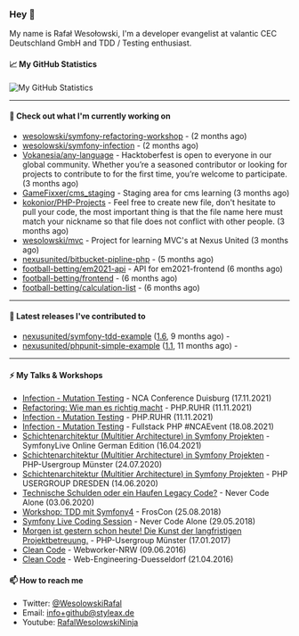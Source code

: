 ### Hey 👋

My name is Rafał Wesołowski, I'm a developer evangelist at valantic CEC Deutschland GmbH and TDD / Testing enthusiast.

#### 📈 My GitHub Statistics

![My GitHub Statistics](https://github-readme-stats.vercel.app/api?username=wesolowski&show_icons=true&count_private=true&hide_title=true)

---

#### 👷 Check out what I'm currently working on

- [wesolowski/symfony-refactoring-workshop](https://github.com/wesolowski/symfony-refactoring-workshop) -  (2 months ago)
- [wesolowski/symfony-infection](https://github.com/wesolowski/symfony-infection) -  (2 months ago)
- [Vokanesia/any-language](https://github.com/Vokanesia/any-language) - Hacktoberfest is open to everyone in our global community. Whether you’re a seasoned contributor or looking for projects to contribute to for the first time, you’re welcome to participate. (3 months ago)
- [GameFixxer/cms_staging](https://github.com/GameFixxer/cms_staging) - Staging area for cms learning (3 months ago)
- [kokonior/PHP-Projects](https://github.com/kokonior/PHP-Projects) - Feel free to create new file, don&#39;t hesitate to pull your code, the most important thing is that the file name here must match your nickname so that file does not conflict with other people. (3 months ago)
- [wesolowski/mvc](https://github.com/wesolowski/mvc) - Project for learning MVC&#39;s at Nexus United (3 months ago)
- [nexusunited/bitbucket-pipline-php](https://github.com/nexusunited/bitbucket-pipline-php) -  (5 months ago)
- [football-betting/em2021-api](https://github.com/football-betting/em2021-api) - API for em2021-frontend  (6 months ago)
- [football-betting/frontend](https://github.com/football-betting/frontend) -  (6 months ago)
- [football-betting/calculation-list](https://github.com/football-betting/calculation-list) -  (6 months ago)

---

#### 🔭 Latest releases I've contributed to

- [nexusunited/symfony-tdd-example](https://github.com/nexusunited/symfony-tdd-example) ([1.6](https://github.com/nexusunited/symfony-tdd-example/releases/tag/1.6), 9 months ago) - 
- [nexusunited/phpunit-simple-example](https://github.com/nexusunited/phpunit-simple-example) ([1.1](https://github.com/nexusunited/phpunit-simple-example/releases/tag/1.1), 11 months ago) - 

---

#### ⚡ My Talks & Workshops

- [Infection - Mutation Testing](https://nevercodealone.de/de/nca-conference-duisburg) - NCA Conference Duisburg (17.11.2021)
- [Refactoring: Wie man es richtig macht](https://talk.bits.ruhr/event/16/schedule/18/34) - PHP.RUHR (11.11.2021)
- [Infection - Mutation Testing](https://talk.bits.ruhr/event/16/schedule/18/34) - PHP.RUHR (11.11.2021)
- [Infection - Mutation Testing](https://nevercodealone.de/de/fullstack-php-ncaevent) - Fullstack PHP #NCAEvent (18.08.2021)
- [Schichtenarchitektur (Multitier Architecture) in Symfony Projekten](https://live.symfony.com/2021-germany/) - SymfonyLive Online German Edition (16.04.2021)
- [Schichtenarchitektur (Multitier Architecture) in Symfony Projekten](https://www.meetup.com/de-DE/phpugms/events/mvrrpqybclbxb/) - PHP-Usergroup Münster (24.07.2020)
- [Schichtenarchitektur (Multitier Architecture) in Symfony Projekten](https://www.meetup.com/de-DE/PHP-USERGROUP-DRESDEN/events/268260496/) - PHP USERGROUP DRESDEN (14.06.2020)
- [Technische Schulden oder ein Haufen Legacy Code?](https://www.meetup.com/de-DE/meetup-group-PNulFhzz/events/270863661/) - Never Code Alone (03.06.2020)
- [Workshop: TDD mit Symfony4](https://programm.froscon.de/2018/events/2173.html) - FrosCon (25.08.2018)
- [Symfony Live Coding Session](https://www.meetup.com/de-DE/meetup-group-PNulFhzz/events/250521516/) - Never Code Alone (29.05.2018)
- [Morgen ist gestern schon heute! Die Kunst der langfristigen Projektbetreuung.](https://www.meetup.com/de-DE/phpugms/events/vqvhmlywcbwb/) - PHP-Usergroup Münster (17.01.2017)
- [Clean Code](http://webworker-nrw.de/1606-juni-2016/index.html) - Webworker-NRW (09.06.2016)
- [Clean Code](https://www.meetup.com/de-DE/Web-Engineering-Duesseldorf/events/229986529/) - Web-Engineering-Duesseldorf (21.04.2016)

#### 📫 How to reach me

- Twitter: [@WesolowskiRafal](https://twitter.com/WesolowskiRafal)
- Email: [info+github@styleax.de](mailto://info+github@styleax.de)
- Youtube:  [RafalWesolowskiNinja](https://www.youtube.com/c/RafalWesolowskiNinja)

